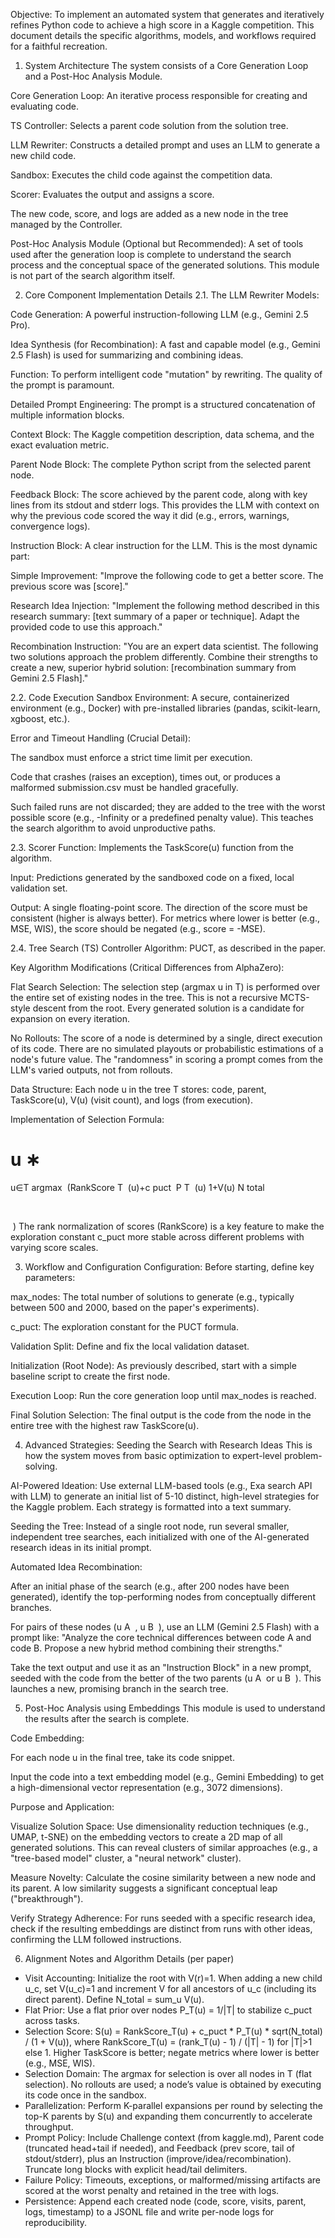Objective: To implement an automated system that generates and iteratively refines Python code to achieve a high score in a Kaggle competition. This document details the specific algorithms, models, and workflows required for a faithful recreation.

1. System Architecture
The system consists of a Core Generation Loop and a Post-Hoc Analysis Module.

Core Generation Loop: An iterative process responsible for creating and evaluating code.

TS Controller: Selects a parent code solution from the solution tree.

LLM Rewriter: Constructs a detailed prompt and uses an LLM to generate a new child code.

Sandbox: Executes the child code against the competition data.

Scorer: Evaluates the output and assigns a score.

The new code, score, and logs are added as a new node in the tree managed by the Controller.

Post-Hoc Analysis Module (Optional but Recommended): A set of tools used after the generation loop is complete to understand the search process and the conceptual space of the generated solutions. This module is not part of the search algorithm itself.

2. Core Component Implementation Details
2.1. The LLM Rewriter
Models:

Code Generation: A powerful instruction-following LLM (e.g., Gemini 2.5 Pro).

Idea Synthesis (for Recombination): A fast and capable model (e.g., Gemini 2.5 Flash) is used for summarizing and combining ideas.

Function: To perform intelligent code "mutation" by rewriting. The quality of the prompt is paramount.

Detailed Prompt Engineering: The prompt is a structured concatenation of multiple information blocks.

Context Block: The Kaggle competition description, data schema, and the exact evaluation metric.

Parent Node Block: The complete Python script from the selected parent node.

Feedback Block: The score achieved by the parent code, along with key lines from its stdout and stderr logs. This provides the LLM with context on why the previous code scored the way it did (e.g., errors, warnings, convergence logs).

Instruction Block: A clear instruction for the LLM. This is the most dynamic part:

Simple Improvement: "Improve the following code to get a better score. The previous score was [score]."

Research Idea Injection: "Implement the following method described in this research summary: [text summary of a paper or technique]. Adapt the provided code to use this approach."

Recombination Instruction: "You are an expert data scientist. The following two solutions approach the problem differently. Combine their strengths to create a new, superior hybrid solution: [recombination summary from Gemini 2.5 Flash]."

2.2. Code Execution Sandbox
Environment: A secure, containerized environment (e.g., Docker) with pre-installed libraries (pandas, scikit-learn, xgboost, etc.).

Error and Timeout Handling (Crucial Detail):

The sandbox must enforce a strict time limit per execution.

Code that crashes (raises an exception), times out, or produces a malformed submission.csv must be handled gracefully.

Such failed runs are not discarded; they are added to the tree with the worst possible score (e.g., -Infinity or a predefined penalty value). This teaches the search algorithm to avoid unproductive paths.

2.3. Scorer
Function: Implements the TaskScore(u) function from the algorithm.

Input: Predictions generated by the sandboxed code on a fixed, local validation set.

Output: A single floating-point score. The direction of the score must be consistent (higher is always better). For metrics where lower is better (e.g., MSE, WIS), the score should be negated (e.g., score = -MSE).

2.4. Tree Search (TS) Controller
Algorithm: PUCT, as described in the paper.

Key Algorithm Modifications (Critical Differences from AlphaZero):

Flat Search Selection: The selection step (argmax u in T) is performed over the entire set of existing nodes in the tree. This is not a recursive MCTS-style descent from the root. Every generated solution is a candidate for expansion on every iteration.

No Rollouts: The score of a node is determined by a single, direct execution of its code. There are no simulated playouts or probabilistic estimations of a node's future value. The "randomness" in scoring a prompt comes from the LLM's varied outputs, not from rollouts.

Data Structure: Each node u in the tree T stores: code, parent, TaskScore(u), V(u) (visit count), and logs (from execution).

Implementation of Selection Formula:

u 
∗
 = 
u∈T
argmax
​
 (RankScore 
T
​
 (u)+c 
puct
​
 P 
T
​
 (u) 
1+V(u)
N 
total
​
 

​
 
​
 )
The rank normalization of scores (RankScore) is a key feature to make the exploration constant c_puct more stable across different problems with varying score scales.

3. Workflow and Configuration
Configuration: Before starting, define key parameters:

max_nodes: The total number of solutions to generate (e.g., typically between 500 and 2000, based on the paper's experiments).

c_puct: The exploration constant for the PUCT formula.

Validation Split: Define and fix the local validation dataset.

Initialization (Root Node): As previously described, start with a simple baseline script to create the first node.

Execution Loop: Run the core generation loop until max_nodes is reached.

Final Solution Selection: The final output is the code from the node in the entire tree with the highest raw TaskScore(u).

4. Advanced Strategies: Seeding the Search with Research Ideas
This is how the system moves from basic optimization to expert-level problem-solving.

AI-Powered Ideation: Use external LLM-based tools (e.g., Exa search API with LLM) to generate an initial list of 5-10 distinct, high-level strategies for the Kaggle problem. Each strategy is formatted into a text summary.

Seeding the Tree: Instead of a single root node, run several smaller, independent tree searches, each initialized with one of the AI-generated research ideas in its initial prompt.

Automated Idea Recombination:

After an initial phase of the search (e.g., after 200 nodes have been generated), identify the top-performing nodes from conceptually different branches.

For pairs of these nodes (u 
A
​
 , u 
B
​
 ), use an LLM (Gemini 2.5 Flash) with a prompt like: "Analyze the core technical differences between code A and code B. Propose a new hybrid method combining their strengths."

Take the text output and use it as an "Instruction Block" in a new prompt, seeded with the code from the better of the two parents (u 
A
​
  or u 
B
​
 ). This launches a new, promising branch in the search tree.

5. Post-Hoc Analysis using Embeddings
This module is used to understand the results after the search is complete.

Code Embedding:

For each node u in the final tree, take its code snippet.

Input the code into a text embedding model (e.g., Gemini Embedding) to get a high-dimensional vector representation (e.g., 3072 dimensions).

Purpose and Application:

Visualize Solution Space: Use dimensionality reduction techniques (e.g., UMAP, t-SNE) on the embedding vectors to create a 2D map of all generated solutions. This can reveal clusters of similar approaches (e.g., a "tree-based model" cluster, a "neural network" cluster).

Measure Novelty: Calculate the cosine similarity between a new node and its parent. A low similarity suggests a significant conceptual leap ("breakthrough").

Verify Strategy Adherence: For runs seeded with a specific research idea, check if the resulting embeddings are distinct from runs with other ideas, confirming the LLM followed instructions.

6. Alignment Notes and Algorithm Details (per paper)

- Visit Accounting: Initialize the root with V(r)=1. When adding a new child u_c, set V(u_c)=1 and increment V for all ancestors of u_c (including its direct parent). Define N_total = sum_u V(u).
- Flat Prior: Use a flat prior over nodes P_T(u) = 1/|T| to stabilize c_puct across tasks.
- Selection Score: S(u) = RankScore_T(u) + c_puct * P_T(u) * sqrt(N_total) / (1 + V(u)), where RankScore_T(u) = (rank_T(u) - 1) / (|T| - 1) for |T|>1 else 1. Higher TaskScore is better; negate metrics where lower is better (e.g., MSE, WIS).
- Selection Domain: The argmax for selection is over all nodes in T (flat selection). No rollouts are used; a node’s value is obtained by executing its code once in the sandbox.
- Parallelization: Perform K-parallel expansions per round by selecting the top-K parents by S(u) and expanding them concurrently to accelerate throughput.
- Prompt Policy: Include Challenge context (from kaggle.md), Parent code (truncated head+tail if needed), and Feedback (prev score, tail of stdout/stderr), plus an Instruction (improve/idea/recombination). Truncate long blocks with explicit head/tail delimiters.
- Failure Policy: Timeouts, exceptions, or malformed/missing artifacts are scored at the worst penalty and retained in the tree with logs.
- Persistence: Append each created node (code, score, visits, parent, logs, timestamp) to a JSONL file and write per-node logs for reproducibility.
